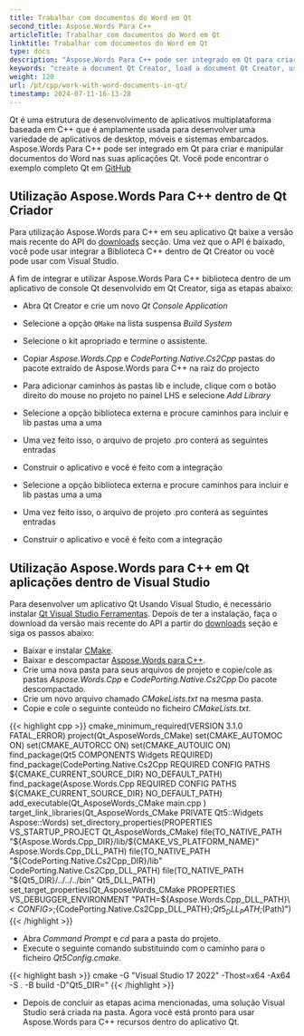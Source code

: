 ```yaml
---
title: Trabalhar com documentos do Word em Qt
second_title: Aspose.Words Para C++
articleTitle: Trabalhar com documentos do Word em Qt
linktitle: Trabalhar com documentos do Word em Qt
type: docs
description: "Aspose.Words Para C++ pode ser integrado em Qt para criar e manipular documentos do Word em Qt aplicações."
keywords: "create a document Qt Creator, load a document Qt Creator, use Aspose C++ with Qt creator, load a document Aspose C++, load formats supported by Aspose.Words C++"
weight: 120
url: /pt/cpp/work-with-word-documents-in-qt/
timestamp: 2024-07-11-16-13-28
---
```


Qt é uma estrutura de desenvolvimento de aplicativos multiplataforma baseada em C++ que é amplamente usada para desenvolver uma variedade de aplicativos de desktop, móveis e sistemas embarcados. Aspose.Words Para C++ pode ser integrado em Qt para criar e manipular documentos do Word nas suas aplicações Qt.
Você pode encontrar o exemplo completo Qt em [GitHub](https://github.com/btolfa/Aspose.Words-for-C/tree/master/Showcases/DocumentExplorer)

## Utilização Aspose.Words Para C++ dentro de Qt Criador

Para utilização Aspose.Words para C++ em seu aplicativo Qt baixe a versão mais recente do API do [downloads](https://releases.aspose.com/words/cpp/) secção. Uma vez que o API é baixado, você pode usar integrar a Biblioteca C++ dentro de Qt Creator ou você pode usar com Visual Studio.

A fim de integrar e utilizar Aspose.Words Para C++ biblioteca dentro de um aplicativo de console Qt desenvolvido em Qt Creator, siga as etapas abaixo:

- Abra Qt Creator e crie um novo *Qt Console Application*

- Selecione a opção `QMake` na lista suspensa *Build System*

- Selecione o kit apropriado e termine o assistente.
- Copiar *Aspose.Words.Cpp* e *CodePorting.Native.Cs2Cpp* pastas do pacote extraído de Aspose.Words para C++ na raiz do projecto

- Para adicionar caminhos às pastas lib e include, clique com o botão direito do mouse no projeto no painel LHS e selecione *Add Library*

- Selecione a opção biblioteca externa e procure caminhos para incluir e lib pastas uma a uma

- Uma vez feito isso, o arquivo de projeto .pro conterá as seguintes entradas

- Construir o aplicativo e você é feito com a integração

- Selecione a opção biblioteca externa e procure caminhos para incluir e lib pastas uma a uma

- Uma vez feito isso, o arquivo de projeto .pro conterá as seguintes entradas

- Construir o aplicativo e você é feito com a integração

## Utilização Aspose.Words para C++ em Qt aplicações dentro de Visual Studio

Para desenvolver um aplicativo Qt Usando Visual Studio, é necessário instalar [Qt Visual Studio Ferramentas](https://marketplace.visualstudio.com/items?itemName=TheQtCompany.QtVisualStudioTools-19123). Depois de ter a instalação, faça o download da versão mais recente do API a partir do [downloads](https://releases.aspose.com/pdf/cpp/) seção e siga os passos abaixo:

- Baixar e instalar [CMake](https://github.com/Kitware/CMake/releases/download/v3.17.1/cmake-3.17.1-win64-x64.msi).
- Baixar e descompactar [Aspose.Words para C++](https://releases.aspose.com/words/cpp/).
- Crie uma nova pasta para seus arquivos de projeto e copie/cole as pastas *Aspose.Words.Cpp* e *CodePorting.Native.Cs2Cpp* Do pacote descompactado.
- Crie um novo arquivo chamado *CMakeLists.txt* na mesma pasta.
- Copie e cole o seguinte conteúdo no ficheiro *CMakeLists.txt*.

{{< highlight cpp >}}
cmake_minimum_required(VERSION 3.1.0 FATAL_ERROR)
project(Qt_AsposeWords_CMake)
set(CMAKE_AUTOMOC ON)
set(CMAKE_AUTORCC ON)
set(CMAKE_AUTOUIC ON)
find_package(Qt5 COMPONENTS Widgets REQUIRED)
find_package(CodePorting.Native.Cs2Cpp REQUIRED CONFIG PATHS ${CMAKE_CURRENT_SOURCE_DIR} NO_DEFAULT_PATH)
find_package(Aspose.Words.Cpp REQUIRED CONFIG PATHS ${CMAKE_CURRENT_SOURCE_DIR} NO_DEFAULT_PATH)
add_executable(Qt_AsposeWords_CMake
    main.cpp
)
target_link_libraries(Qt_AsposeWords_CMake PRIVATE Qt5::Widgets Aspose::Words) 
set_directory_properties(PROPERTIES VS_STARTUP_PROJECT Qt_AsposeWords_CMake)
file(TO_NATIVE_PATH "${Aspose.Words.Cpp_DIR}/lib/${CMAKE_VS_PLATFORM_NAME}" Aspose.Words.Cpp_DLL_PATH)
file(TO_NATIVE_PATH "${CodePorting.Native.Cs2Cpp_DIR}/lib" CodePorting.Native.Cs2Cpp_DLL_PATH)
file(TO_NATIVE_PATH "${Qt5_DIR}/../../../bin" Qt5_DLL_PATH)
set_target_properties(Qt_AsposeWords_CMake PROPERTIES VS_DEBUGGER_ENVIRONMENT "PATH=${Aspose.Words.Cpp_DLL_PATH}\\$<CONFIG>;${CodePorting.Native.Cs2Cpp_DLL_PATH};${Qt5_DLL_PATH};$(Path)")
{{< /highlight >}}

- Abra *Command Prompt* e *cd* para a pasta do projeto.
- Execute o seguinte comando substituindo *<path-to-qt5>* com o caminho para o ficheiro *Qt5Config.cmake*.

{{< highlight bash >}}
cmake -G "Visual Studio 17 2022" -Thost=x64 -Ax64 -S . -B build -D"Qt5_DIR=<path-to-qt5>"
{{< /highlight >}}

- Depois de concluir as etapas acima mencionadas, uma solução Visual Studio será criada na pasta. Agora você está pronto para usar Aspose.Words para C++ recursos dentro do aplicativo Qt.


